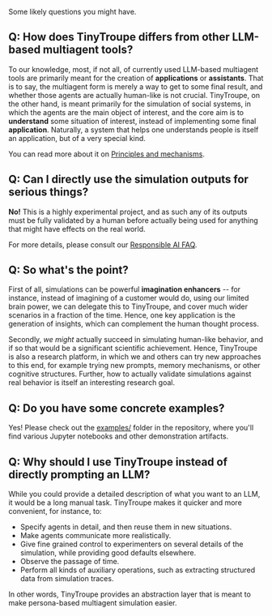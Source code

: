 Some likely questions you might have. 

## Q: How does TinyTroupe differs from other LLM-based multiagent tools?

To our knowledge, most, if not all, of currently used LLM-based multiagent tools are primarily meant for the creation of **applications** or **assistants**. That is to say, the multiagent form is merely a way to get to some final result, and whether those agents are actually human-like is not crucial. TinyTroupe, on the other hand, is meant primarily for the simulation of social systems, in which the agents are the main object of interest, and the core aim is to **understand** some situation of interest, instead of implementing some final **application**. Naturally, a system that helps one understands people is itself an application, but of a very special kind.

You can read more about it on [Principles and mechanisms](https://github.com/microsoft/TinyTroupe/wiki/Principles-and-mechanisms).

## Q: Can I directly use the simulation outputs for serious things?

**No!** This is a highly experimental project, and as such any of its outputs must be fully validated by a human before actually being used for anything that might have effects on the real world.

For more details, please consult our [Responsible AI FAQ](https://github.com/microsoft/TinyTroupe/blob/main/RESPONSIBLE_AI_FAQ.md).

## Q: So what's the point?

First of all, simulations can be powerful **imagination enhancers** -- for instance, instead of imagining of a customer would do, using our limited brain power, we can delegate this to TinyTroupe, and cover much wider scenarios in a fraction of the time. Hence, one key application is the generation of insights, which can complement the human thought process.

Secondly, *we might* actually succeed in simulating human-like behavior, and if so that would be a significant scientific achievement. Hence, TinyTroupe is also a research platform, in which we and others can try new approaches to this end, for example trying new prompts, memory mechanisms, or other cognitive structures. Further, how to actually validate simulations against real behavior is itself an interesting research goal.

## Q: Do you have some concrete examples?

Yes! Please check out the [examples/](https://github.com/microsoft/TinyTroupe/tree/main/examples) folder in the repository, where you'll find various Jupyter notebooks and other demonstration artifacts.

## Q: Why should I use TinyTroupe instead of directly prompting an LLM?

While you could provide a detailed description of what you want to an LLM, it would be a long manual task. TinyTroupe makes it quicker and more convenient, for instance, to:
  - Specify agents in detail, and then reuse them in new situations.
  - Make agents communicate more realistically.
  - Give fine grained control to experimenters on several details of the simulation, while providing good defaults elsewhere.
  - Observe the passage of time.
  - Perform all kinds of auxiliary operations, such as extracting structured data from simulation traces.

In other words, TinyTroupe provides an abstraction layer that is meant to make persona-based multiagent simulation easier.